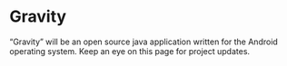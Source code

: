 Gravity
=======

“Gravity” will be an open source java application written for the Android operating system. Keep an eye on this page for project updates.
